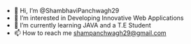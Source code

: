 - 👋 Hi, I’m @ShambhaviPanchwagh29
- 👀 I’m interested in Developing Innovative Web Applications
- 🌱 I’m currently learning JAVA and a T.E Student
- 📫 How to reach me shampanchwagh29@gmail.com


